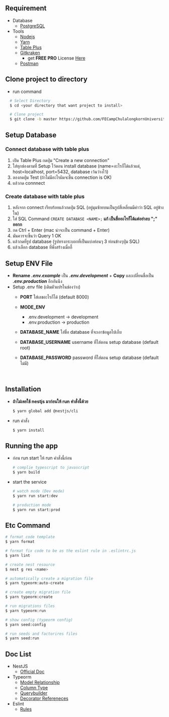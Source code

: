 ## Requirement

- Database
  - [PostgreSQL](https://www.postgresql.org/download/)
- Tools
  - [Nodejs](https://nodejs.org/en/download/)
  - [Yarn](https://yarnpkg.com/getting-started/install)
  - [Table Plus](https://tableplus.com)
  - [Gitkraken](https://www.gitkraken.com)
    - get **FREE PRO** License [Here](https://education.github.com/pack)
  - [Postman](https://www.postman.com/downloads/)

## Clone project to directory

- run command

```bash
  # Select Directory
  $ cd <your directory that want project to install>

  # Clone project
  $ git clone -b master https://github.com/FECampChulalongkornUniversity/FE-2021-Backend.git
```

## Setup Database

### Connect database with table plus

1. เปิด Table Plus กดปุ่ม "Create a new connection"
2. ใส่ทุกช่องตามที่ Setup ไว้ตอน install database (name=อะไรก็ได้แล้วแต่, host=localhost, port=5432, database เว้นว่างไว้)
3. ลองกดปุ่ม Test (ถ้าไม่มีอะไรผิดจะขึ้น connection is OK)
4. แล้วกด connnect

### Create database with table plus

1. หลังจาก connect เรียบร้อยแล้วกดปุ่ม SQL (อยู่มุมซ้ายบนเป็นรูปสี่เหลี่ยมมีคำว่า SQL อยู่ข้างใน)
2. ใส่ SQL Command `CREATE DATABASE <NAME>;` **แก้ <NAME> เป็นชื่ออะไรก็ได้แต่อย่าลบ ";" ออกก**
3. กด Ctrl + Enter (mac น่าจะเป็น command + Enter)
4. มันควรจะขึ้นว่า Query 1 OK
5. แล้วกดที่รูป database (รูปทรงกระบอกที่เป็นแบ่งท่อนๆ 3 ท่อนข้างๆปุ่ม SQL)
6. แล้วเลือก database ที่พึ่งสร้างเมื่อกี้

## Setup ENV File

- **Rename** **_.env.example_** เป็น **_.env.development_** + **Copy** และเปลี่ยนชื่อเป็น **_.env.production_** อีกอันนึง
- Setup .env file (เติมตัวแปรในช่องว่าง)
  <br/>
  - **PORT** ใส่เลขอะไรก็ได้ (default 8000)<br/>
  - **MODE_ENV**
    - .env.development -> development<br/>
    - .env.production -> production<br/>
  
  - **DATABASE_NAME** ใส่ชื่อ database ที่จะเอาข้อมูลไปเก็บ<br/>
  - **DATABASE_USERNAME** username ที่ใส่ตอน setup database (default root)<br/>
  - **DATABASE_PASSWORD** password ที่ใส่ตอน setup database (default ไม่มี)
  <br/>

## Installation

- **ถ้าไม่เคยใช้ nestjs มาก่อนให้ run คำสั่งนี้ด้วย**
  ```bash
  $ yarn global add @nestjs/cli
  ```
- run คำสั่ง
  ```bash
  $ yarn install
  ```

## Running the app

- ก่อน run start ให้ run คำสั่งนี้ก่อน
  ```bash
  # complie typescript to javascript
  $ yarn build
  ```
- start the service

  ```bash
  # watch mode (Dev mode)
  $ yarn run start:dev

  # production mode
  $ yarn run start:prod
  ```

## Etc Command

  ```bash
  # format code template
  $ yarn format

  # format fix code to be as the eslint rule in .eslintrc.js
  $ yarn lint

  # create nest resource
  $ nest g res <name>

  # automatically create a migration file
  $ yarn typeorm:auto-create

  # create empty migration file
  $ yarn typeorm:create

  # run migrations files
  $ yarn typeorm:run

  # show config (typeorm config)
  $ yarn seed:config

  # run seeds and factorires files
  $ yarn seed:run
  ```

## Doc List

- NestJS
  - [Official Doc](https://docs.nestjs.com)
- Typeorm
  - [Model Relationship](https://typeorm.io/#/relations)
  - [Column Type](https://typeorm.io/#/entities/#Column%20types)
  - [Querybuilder](https://typeorm.io/#/select-query-builder)
  - [Decorator Refereneces](https://typeorm.io/#/decorator-reference)
- Eslint
  - [Rules](https://eslint.org/docs/rules/)
